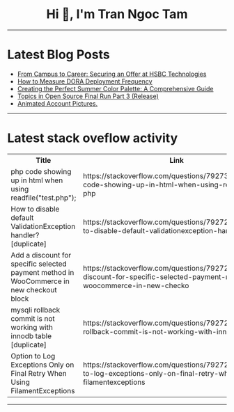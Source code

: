 <h1 align="center">Hi 👋, I'm Tran Ngoc Tam</h1>

---

# Latest Blog Posts 
<!-- BLOG-POST-LIST:START -->
- [From Campus to Career: Securing an Offer at HSBC Technologies](https://dev.to/mrinankmj/from-campus-to-career-securing-an-offer-at-hsbc-technologies-5lg)
- [How to Measure DORA Deployment Frequency](https://dev.to/shipyard/how-to-measure-dora-deployment-frequency-3c2i)
- [Creating the Perfect Summer Color Palette: A Comprehensive Guide](https://dev.to/kolort/creating-the-perfect-summer-color-palette-a-comprehensive-guide-269k)
- [Topics in Open Source Final Run Part 3 &lpar;Release&rpar;](https://dev.to/ajogseneca/topics-in-open-source-final-run-part-3-release-3lk5)
- [Animated Account Pictures.](https://dev.to/gamelord2011/animated-account-pictures-24hi)
<!-- BLOG-POST-LIST:END -->

---

# Latest stack oveflow activity
<table>
  <tr><th>Title</th><th>Link</th></tr>
  <!-- STACKOVERFLOW:START --><tr><td>php code showing up in html when using readfile&lpar;&quot;test.php&quot;&rpar;;</td><td>https://stackoverflow.com/questions/79273094/php-code-showing-up-in-html-when-using-readfiletest-php</td></tr><tr><td>How to disable default ValidationException handler? [duplicate]</td><td>https://stackoverflow.com/questions/79272940/how-to-disable-default-validationexception-handler</td></tr><tr><td>Add a discount for specific selected payment method in WooCommerce in new checkout block</td><td>https://stackoverflow.com/questions/79272918/add-a-discount-for-specific-selected-payment-method-in-woocommerce-in-new-checko</td></tr><tr><td>mysqli rollback commit is not working with innodb table [duplicate]</td><td>https://stackoverflow.com/questions/79272834/mysqli-rollback-commit-is-not-working-with-innodb-table</td></tr><tr><td>Option to Log Exceptions Only on Final Retry When Using FilamentExceptions</td><td>https://stackoverflow.com/questions/79272825/option-to-log-exceptions-only-on-final-retry-when-using-filamentexceptions</td></tr><!-- STACKOVERFLOW:END -->
</table>

---


